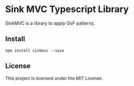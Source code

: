 # Sink MVC Typescript Library

SinkMVC is a library to apply GoF patterns.

## Install

```
npm install sinkmvc --save
```

## License

This project is licensed under the MIT License.


